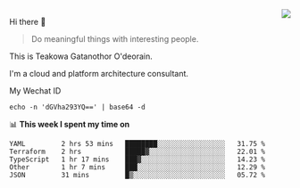 <img align="right" src="https://github-readme-stats.vercel.app/api?username=Teakowa&show_icons=true&icon_color=2f80ed&text_color=718096&bg_color=ffffff&hide_title=true" />

Hi there 👋

> Do meaningful things with interesting people.

This is Teakowa Gatanothor O'deorain.

I'm a cloud and platform architecture consultant.

My Wechat ID

```
echo -n 'dGVha293YQ==' | base64 -d
```

📊 **This week I spent my time on**
<!--START_SECTION:waka-->
```text
YAML         2 hrs 53 mins   ████████░░░░░░░░░░░░░░░░░   31.75 % 
Terraform    2 hrs           █████▓░░░░░░░░░░░░░░░░░░░   22.01 % 
TypeScript   1 hr 17 mins    ███▓░░░░░░░░░░░░░░░░░░░░░   14.23 % 
Other        1 hr 7 mins     ███░░░░░░░░░░░░░░░░░░░░░░   12.29 % 
JSON         31 mins         █▒░░░░░░░░░░░░░░░░░░░░░░░   05.72 % 
```
<!--END_SECTION:waka-->
